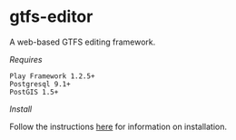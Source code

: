 gtfs-editor
===========

A web-based GTFS editing framework.

*Requires*

	Play Framework 1.2.5+
	Postgresql 9.1+ 
	PostGIS 1.5+

*Install*

Follow the instructions [here](INSTALL.md) for information on installation.


